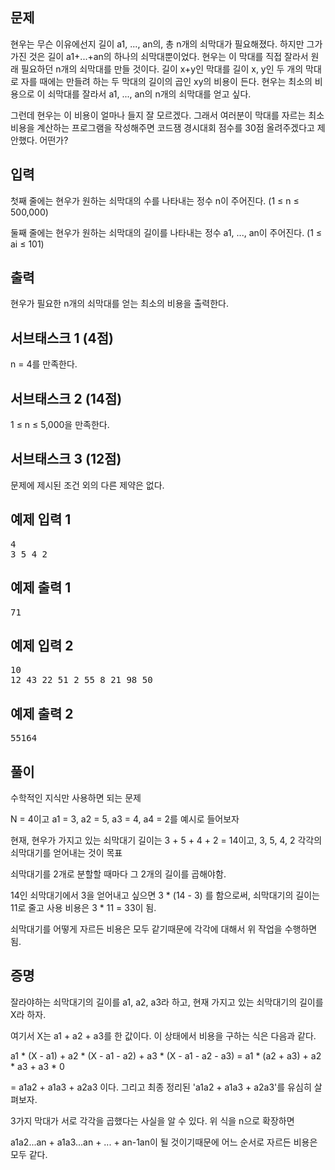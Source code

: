 ## 문제
현우는 무슨 이유에선지 길이 a1, ..., an의, 총 n개의 쇠막대가 필요해졌다. 하지만 그가 가진 것은 길이 a1+...+an의 하나의 쇠막대뿐이었다. 현우는 이 막대를 직접 잘라서 원래 필요하던 n개의 쇠막대를 만들 것이다. 길이 x+y인 막대를 길이 x, y인 두 개의 막대로 자를 때에는 만들려 하는 두 막대의 길이의 곱인 xy의 비용이 든다. 현우는 최소의 비용으로 이 쇠막대를 잘라서 a1, ..., an의 n개의 쇠막대를 얻고 싶다.

그런데 현우는 이 비용이 얼마나 들지 잘 모르겠다. 그래서 여러분이 막대를 자르는 최소 비용을 계산하는 프로그램을 작성해주면 코드잼 경시대회 점수를 30점 올려주겠다고 제안했다. 어떤가?

## 입력
첫째 줄에는 현우가 원하는 쇠막대의 수를 나타내는 정수 n이 주어진다. (1 ≤ n ≤ 500,000)

둘째 줄에는 현우가 원하는 쇠막대의 길이를 나타내는 정수 a1, ..., an이 주어진다. (1 ≤ ai ≤ 101)

## 출력
현우가 필요한 n개의 쇠막대를 얻는 최소의 비용을 출력한다.

## 서브태스크 1 (4점)
n = 4를 만족한다.

## 서브태스크 2 (14점)
1 ≤ n ≤ 5,000을 만족한다.

## 서브태스크 3 (12점)
문제에 제시된 조건 외의 다른 제약은 없다.


<div class="col-md-12">
				<div class="row">
					<div class="col-md-6">
						<section id="sampleinput1">
						<div class="headline">
						<h2>예제 입력 1
						</h2>
						</div>
						<pre class="sampledata" id="sample-input-1">4
3 5 4 2
</pre>
						</section>
					</div>
					<div class="col-md-6">
						<section id="sampleoutput1">
						<div class="headline">
						<h2>예제 출력 1
						</h2>
						</div>
						<pre class="sampledata" id="sample-output-1">71
</pre>
						</section>
					</div>
									</div>
</div>

<div class="col-md-12">
				<div class="row">
					<div class="col-md-6">
						<section id="sampleinput2">
						<div class="headline">
						<h2>예제 입력 2
						</h2>
						</div>
						<pre class="sampledata" id="sample-input-2">10
12 43 22 51 2 55 8 21 98 50
</pre>
						</section>
					</div>
					<div class="col-md-6">
						<section id="sampleoutput2">
						<div class="headline">
						<h2>예제 출력 2
						</h2>
						</div>
						<pre class="sampledata" id="sample-output-2">55164
</pre>
						</section>
					</div>
									</div>
</div>

## 풀이
수학적인 지식만 사용하면 되는 문제

N = 4이고 a1 = 3, a2 = 5, a3 = 4, a4 = 2를 예시로 들어보자

현재, 현우가 가지고 있는 쇠막대기 길이는 3 + 5 + 4 + 2 = 14이고, 3, 5, 4, 2 각각의 쇠막대기를 얻어내는 것이 목표

쇠막대기를 2개로 분할할 때마다 그 2개의 길이를 곱해야함. 

14인 쇠막대기에서 3을 얻어내고 싶으면 3 * (14 - 3) 를 함으로써, 쇠막대기의 길이는 11로 줄고 사용 비용은 3 * 11 = 33이 됨.

쇠막대기를 어떻게 자르든 비용은 모두 같기때문에 각각에 대해서 위 작업을 수행하면 됨.


## 증명
잘라야하는 쇠막대기의 길이를 a1, a2, a3라 하고, 현재 가지고 있는 쇠막대기의 길이를 X라 하자.

여기서 X는 a1 + a2 + a3를 한 값이다. 이 상태에서 비용을 구하는 식은 다음과 같다.

a1 * (X - a1) + a2 * (X - a1 - a2) + a3 * (X - a1 - a2 - a3) = a1 * (a2 + a3) + a2 * a3 + a3  * 0

= a1a2 + a1a3 + a2a3 이다. 그리고 최종 정리된 'a1a2 + a1a3 + a2a3'를 유심히 살펴보자.

3가지 막대가 서로 각각을 곱했다는 사실을 알 수 있다. 위 식을 n으로 확장하면

a1a2...an + a1a3...an + ... + an-1an이 될 것이기때문에 어느 순서로 자르든 비용은 모두 같다.
